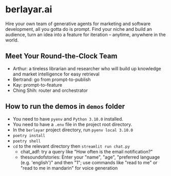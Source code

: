 # berlayar.ai
Hire your own team of generative agents for marketing and software development, all you gotta do is prompt. Find your niche and build an audience, turn an idea into a feature for iteration – anytime, anywhere in the world.

## Meet Your Round-the-Clock Team

* Arthur: a tireless librarian and researcher who will build up knowledge and market intelligence for easy retrieval
* Bertrand: go from prompt-to-publish
* Kay: prompt-to-feature
* Ching Shih: router and orchestrator

## How to run the demos in `demos` folder
* You need to have `pyenv` and `Python 3.10.0` installed.
* You need to have a `.env` file in the project root directory.
* In the `berlayar` project directory, run `pyenv local 3.10.0`
* `poetry install`
* `poetry shell`
* `cd` to the relevant directory then `streamlit run chat.py`
  * chat_adf: try a query like "How often is the email notification?"
  * thesoundofstories: Enter your "name", "age", "preferred language (e.g. 'english')" and then "1"; use commands like "read to me" or "read to me in mandarin" for voice generation
